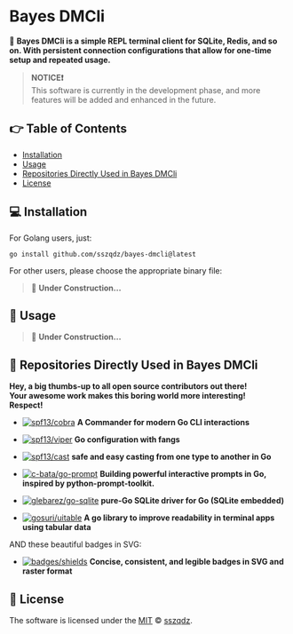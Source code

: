 # Bayes DMCli

🚀 **Bayes DMCli is a simple REPL terminal client for SQLite, Redis, and so on. With persistent connection configurations that allow for one-time setup and repeated usage.**

> **NOTICE❗**  
> This software is currently in the development phase, and more features will be added and enhanced in the future.

## 👉 Table of Contents

- [Installation](#-installation)
- [Usage](#-usage)
- [Repositories Directly Used in Bayes DMCli](#-repositories-directly-used-in-bayes-dmcli)
- [License](#-license)

## 💻 Installation

For Golang users, just:

```shell
go install github.com/sszqdz/bayes-dmcli@latest
```

For other users, please choose the appropriate binary file:  

> 🚧 **Under Construction...**  

## 🔎 Usage  

> 🚧 **Under Construction...**  

## 💖 Repositories Directly Used in Bayes DMCli

**Hey, a big thumbs-up to all open source contributors out there!  
Your awesome work makes this boring world more interesting!  
Respect!**

- [![spf13/cobra](https://img.shields.io/github/stars/spf13/cobra?style=flat&color=blue&labelColor=black&label=spf13/cobra)](https://github.com/spf13/cobra) **A Commander for modern Go CLI interactions**
- [![spf13/viper](https://img.shields.io/github/stars/spf13/viper?style=flat&color=blue&labelColor=black&label=spf13/viper)](https://github.com/spf13/viper) **Go configuration with fangs**
- [![spf13/cast](https://img.shields.io/github/stars/spf13/cast?style=flat&color=blue&labelColor=black&label=spf13/cast)](https://github.com/spf13/cast) **safe and easy casting from one type to another in Go**
- [![c-bata/go-prompt](https://img.shields.io/github/stars/c-bata/go-prompt?style=flat&color=blue&labelColor=black&label=c-bata/go-prompt)](https://github.com/c-bata/go-prompt) **Building powerful interactive prompts in Go, inspired by python-prompt-toolkit.**
- [![glebarez/go-sqlite](https://img.shields.io/github/stars/glebarez/go-sqlite?style=flat&color=blue&labelColor=black&label=glebarez/go-sqlite)](https://github.com/glebarez/go-sqlite) **pure-Go SQLite driver for Go (SQLite embedded)**

- [![gosuri/uitable](https://img.shields.io/github/stars/gosuri/uitable?style=flat&color=blue&labelColor=black&label=gosuri/uitable)](https://github.com/gosuri/uitable) **A go library to improve readability in terminal apps using tabular data**

AND these beautiful badges in SVG:  

- [![badges/shields](https://img.shields.io/github/stars/badges/shields?style=flat&color=blue&labelColor=black&label=badges/shields)](https://github.com/badges/shields) **Concise, consistent, and legible badges in SVG and raster format**  

## 📜 License

The software is licensed under the [MIT](https://github.com/sszqdz/bayes-dmcli/blob/master/LICENSE) © [sszqdz](https://github.com/sszqdz).
